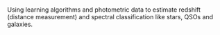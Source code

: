 # 
Using learning algorithms and photometric data to estimate redshift (distance measurement) and spectral classification like stars, QSOs and galaxies. 

